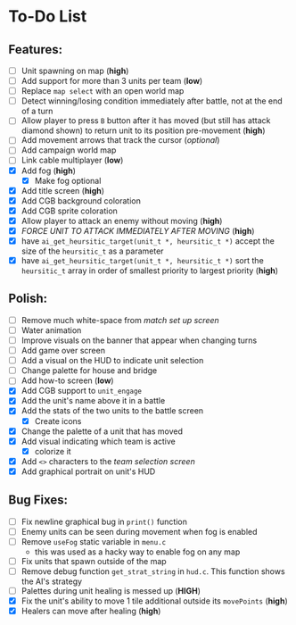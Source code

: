 # **To-Do List**

## Features:
- [ ] Unit spawning on map (**high**)
- [ ] Add support for more than 3 units per team (**low**)
- [ ] Replace `map select` with an open world map
- [ ] Detect winning/losing condition immediately after battle, not at the end of a turn
- [ ] Allow player to press `B` button after it has moved (but still has attack diamond shown) to return unit to its position pre-movement (**high**)
- [ ] Add movement arrows that track the cursor (*optional*)
- [ ] Add campaign world map
- [ ] Link cable multiplayer (**low**)
- [x] Add fog (**high**)
  - [x] Make fog optional
- [x] Add title screen (**high**)
- [x] Add CGB background coloration
- [x] Add CGB sprite coloration
- [x] Allow player to attack an enemy without moving (**high**)
- [x] *FORCE UNIT TO ATTACK IMMEDIATELY AFTER MOVING* (**high**)
- [x] have `ai_get_heursitic_target(unit_t *, heursitic_t *)` accept the size of the `heursitic_t` as a parameter
- [x] have `ai_get_heursitic_target(unit_t *, heursitic_t *)` sort the `heursitic_t` array in order of smallest priority to largest priority (**high**)

## Polish:
- [ ] Remove much white-space from *match set up screen*
- [ ] Water animation
- [ ] Improve visuals on the banner that appear when changing turns
- [ ] Add game over screen
- [ ] Add a visual on the HUD to indicate unit selection
- [ ] Change palette for house and bridge
- [ ] Add how-to screen (**low**)
- [x] Add CGB support to `unit_engage`
- [x] Add the unit's name above it in a battle
- [x] Add the stats of the two units to the battle screen
  - [x] Create icons
- [x] Change the palette of a unit that has moved
- [x] Add visual indicating which team is active
  - [x] colorize it
- [x] Add `<>` characters to the *team selection screen*
- [x] Add graphical portrait on unit's HUD

## Bug Fixes:
- [ ] Fix newline graphical bug in `print()` function
- [ ] Enemy units can be seen during movement when fog is enabled
- [ ] Remove `useFog` static variable in `menu.c`
  - this was used as a hacky way to enable fog on any map
- [ ] Fix units that spawn outside of the map
- [ ] Remove debug function `get_strat_string` in `hud.c`. This function shows the AI's strategy
- [ ] Palettes during unit healing is messed up (**HIGH**)
- [x] Fix the unit's ability to move 1 tile additional outside its `movePoints` (**high**)
- [x] Healers can move after healing (**high**)